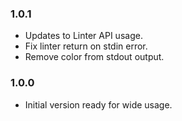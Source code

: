 ### 1.0.1
- Updates to Linter API usage.
- Fix linter return on stdin error.
- Remove color from stdout output.

### 1.0.0
- Initial version ready for wide usage.
